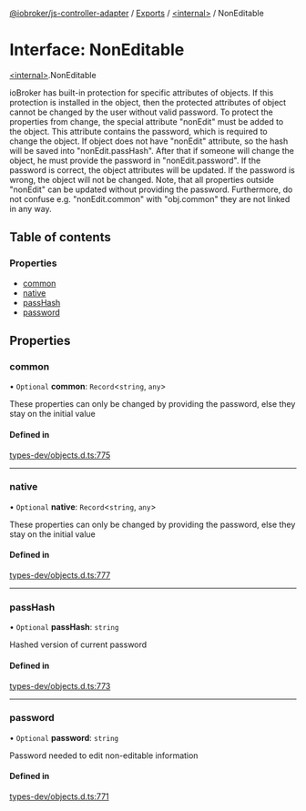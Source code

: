 [@iobroker/js-controller-adapter](../README.md) / [Exports](../modules.md) / [\<internal\>](../modules/internal_.md) / NonEditable

# Interface: NonEditable

[\<internal\>](../modules/internal_.md).NonEditable

ioBroker has built-in protection for specific attributes of objects. If this protection is installed in the object, then the protected attributes of object cannot be changed by the user without valid password.
To protect the properties from change, the special attribute "nonEdit" must be added to the object. This attribute contains the password, which is required to change the object.
If object does not have "nonEdit" attribute, so the hash will be saved into "nonEdit.passHash". After that if someone will change the object, he must provide the password in "nonEdit.password".
If the password is correct, the object attributes will be updated. If the password is wrong, the object will not be changed.
Note, that all properties outside "nonEdit" can be updated without providing the password. Furthermore, do not confuse e.g. "nonEdit.common" with "obj.common" they are not linked in any way.

## Table of contents

### Properties

- [common](internal_.NonEditable.md#common)
- [native](internal_.NonEditable.md#native)
- [passHash](internal_.NonEditable.md#passhash)
- [password](internal_.NonEditable.md#password)

## Properties

### common

• `Optional` **common**: `Record`\<`string`, `any`\>

These properties can only be changed by providing the password, else they stay on the initial value

#### Defined in

[types-dev/objects.d.ts:775](https://github.com/ioBroker/ioBroker.js-controller/blob/732ebe66/packages/types-dev/objects.d.ts#L775)

___

### native

• `Optional` **native**: `Record`\<`string`, `any`\>

These properties can only be changed by providing the password, else they stay on the initial value

#### Defined in

[types-dev/objects.d.ts:777](https://github.com/ioBroker/ioBroker.js-controller/blob/732ebe66/packages/types-dev/objects.d.ts#L777)

___

### passHash

• `Optional` **passHash**: `string`

Hashed version of current password

#### Defined in

[types-dev/objects.d.ts:773](https://github.com/ioBroker/ioBroker.js-controller/blob/732ebe66/packages/types-dev/objects.d.ts#L773)

___

### password

• `Optional` **password**: `string`

Password needed to edit non-editable information

#### Defined in

[types-dev/objects.d.ts:771](https://github.com/ioBroker/ioBroker.js-controller/blob/732ebe66/packages/types-dev/objects.d.ts#L771)
